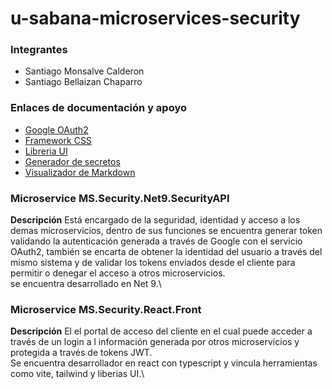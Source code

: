# u-sabana-microservices-security
### Integrantes
- Santiago Monsalve Calderon
- Santiago Bellaizan Chaparro

### Enlaces de documentación y apoyo
- [Google OAuth2](https://developers.google.com/identity/protocols/oauth2/javascript-implicit-flow?hl=es-419)
- [Framework CSS](https://tailwindcss.com/)
- [Libreria UI](https://ui.shadcn.com/)
- [Generador de secretos](https://jwtsecret.com/)
- [Visualizador de Markdown](https://markdownlivepreview.com/)

### Microservice MS.Security.Net9.SecurityAPI
**Descripción**
Está encargado de la seguridad, identidad y acceso a los demas microservicios, dentro de sus funciones se encuentra generar token validando la autenticación generada a través de Google con el servicio OAuth2, también se encarta de obtener la identidad del usuario a través del mismo sistema y de validar los tokens enviados desde el cliente para permitir o denegar el acceso a otros microservicios.\
se encuentra desarrollado en Net 9.\
### Microservice MS.Security.React.Front
**Descripción**
El el portal de acceso del cliente en el cual puede acceder a través de un login a l información generada por otros microservicios y protegida a través de tokens JWT.\
Se encuentra desarrollador en react con typescript y vincula herramientas como vite, tailwind y liberias UI.\